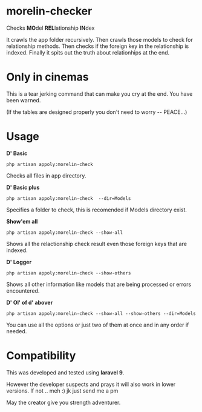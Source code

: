 # morelin-checker
Checks **MO**del **REL**lationship **IN**dex

It crawls the app folder recursively. Then crawls those models to check for relationship methods.
Then checks if the foreign key in the relationship is indexed. Finally it spits out the truth about relationhips at the end.

# Only in cinemas
This is a tear jerking command that can make you cry at the end. You have been warned.

(If the tables are designed properly you don't need to worry -- PEACE...)

# Usage
**D' Basic**

`php artisan appoly:morelin-check`

Checks all files in app directory.


**D' Basic plus**

`php artisan appoly:morelin-check  --dir=Models`

Specifies a folder to check, this is recomended if Models directory exist.


**Show'em all**

`php artisan appoly:morelin-check --show-all`

Shows all the relactionship check result even those foreign keys that are indexed.


**D' Logger**

`php artisan appoly:morelin-check --show-others`

Shows all other information like models that are being processed or errors encountered.


**D' Ol' of d' abover**

`php artisan appoly:morelin-check --show-all --show-others --dir=Models`

You can use all the options or just two of them at once and in any order if needed.


# Compatibility
This was developed and tested using **laravel 9**.

However the developer suspects and prays it will also work in lower versions. If not .. meh :) jk just send me a pm

May the creator give you strength adventurer.